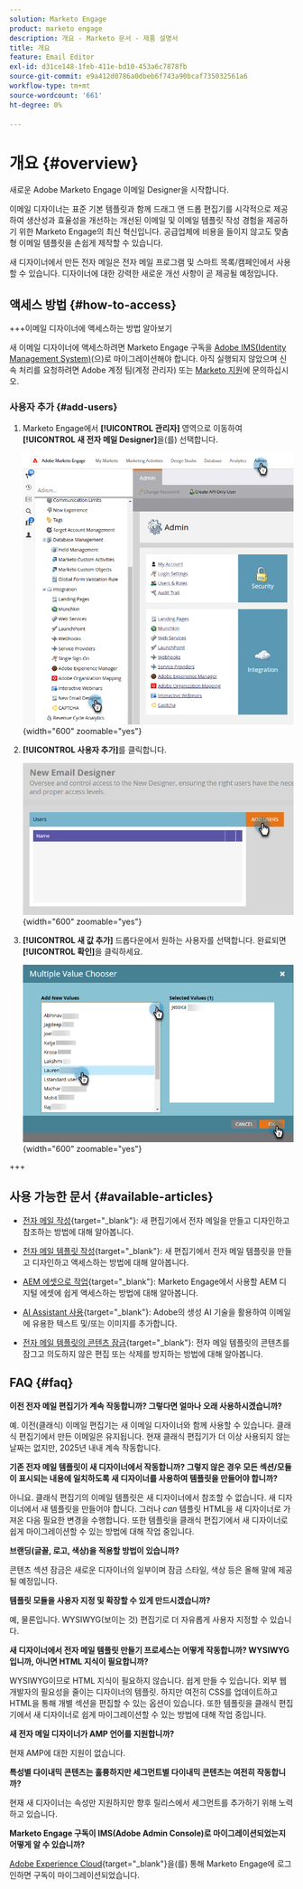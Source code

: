 ```yaml
---
solution: Marketo Engage
product: marketo engage
description: 개요 - Marketo 문서 - 제품 설명서
title: 개요
feature: Email Editor
exl-id: d31ce148-1feb-411e-bd10-453a6c7878fb
source-git-commit: e9a412d0786a0dbeb6f743a90bcaf735032561a6
workflow-type: tm+mt
source-wordcount: '661'
ht-degree: 0%

---
```


# 개요 {#overview}

새로운 Adobe Marketo Engage 이메일 Designer을 시작합니다.

이메일 디자이너는 표준 기본 템플릿과 함께 드래그 앤 드롭 편집기를 시각적으로 제공하여 생산성과 효율성을 개선하는 개선된 이메일 및 이메일 템플릿 작성 경험을 제공하기 위한 Marketo Engage의 최신 혁신입니다. 공급업체에 비용을 들이지 않고도 맞춤형 이메일 템플릿을 손쉽게 제작할 수 있습니다.

새 디자이너에서 만든 전자 메일은 전자 메일 프로그램 및 스마트 목록/캠페인에서 사용할 수 있습니다. 디자이너에 대한 강력한 새로운 개선 사항이 곧 제공될 예정입니다.

## 액세스 방법 {#how-to-access}

+++이메일 디자이너에 액세스하는 방법 알아보기

새 이메일 디자이너에 액세스하려면 Marketo Engage 구독을 [Adobe IMS(Identity Management System)](https://experienceleague.adobe.com/en/docs/marketo/using/product-docs/administration/marketo-with-adobe-identity/adobe-identity-management-overview)(으)로 마이그레이션해야 합니다. 아직 실행되지 않았으며 신속 처리를 요청하려면 Adobe 계정 팀(계정 관리자) 또는 [Marketo 지원](https://nation.marketo.com/t5/support/ct-p/Support)에 문의하십시오.

### 사용자 추가 {#add-users}

1. Marketo Engage에서 **[!UICONTROL 관리자]** 영역으로 이동하여 **[!UICONTROL 새 전자 메일 Designer]**&#x200B;을(를) 선택합니다.

   ![관리자의 왼쪽 탐색에서 새 전자 메일 Designer 선택](assets/overview-1.png){width="600" zoomable="yes"}

1. **[!UICONTROL 사용자 추가]**&#x200B;를 클릭합니다.

   ![사용자 추가 단추](assets/overview-2.png){width="600" zoomable="yes"}

1. **[!UICONTROL 새 값 추가]** 드롭다운에서 원하는 사용자를 선택합니다. 완료되면 **[!UICONTROL 확인]**&#x200B;을 클릭하세요.

   ![목록에서 사용자 선택](assets/overview-3.png){width="600" zoomable="yes"}

+++

## 사용 가능한 문서 {#available-articles}

* [전자 메일 작성](/help/marketo/product-docs/email-marketing/email-designer/email-authoring.md){target="_blank"}: 새 편집기에서 전자 메일을 만들고 디자인하고 참조하는 방법에 대해 알아봅니다.

* [전자 메일 템플릿 작성](/help/marketo/product-docs/email-marketing/email-designer/email-template-authoring.md){target="_blank"}: 새 편집기에서 전자 메일 템플릿을 만들고 디자인하고 액세스하는 방법에 대해 알아봅니다.

* [AEM 에셋으로 작업](/help/marketo/product-docs/email-marketing/email-designer/aem-assets.md){target="_blank"}: Marketo Engage에서 사용할 AEM 디지털 에셋에 쉽게 액세스하는 방법에 대해 알아봅니다.

* [AI Assistant 사용](/help/marketo/product-docs/email-marketing/email-designer/ai-assistant.md){target="_blank"}: Adobe의 생성 AI 기술을 활용하여 이메일에 유용한 텍스트 및/또는 이미지를 추가합니다.

* [전자 메일 템플릿의 콘텐츠 잠금](/help/marketo/product-docs/email-marketing/email-designer/content-locking.md){target="_blank"}: 전자 메일 템플릿의 콘텐츠를 잠그고 의도하지 않은 편집 또는 삭제를 방지하는 방법에 대해 알아봅니다.

## FAQ {#faq}

**이전 전자 메일 편집기가 계속 작동합니까? 그렇다면 얼마나 오래 사용하시겠습니까?**

예. 이전(클래식) 이메일 편집기는 새 이메일 디자이너와 함께 사용할 수 있습니다. 클래식 편집기에서 만든 이메일은 유지됩니다. 현재 클래식 편집기가 더 이상 사용되지 않는 날짜는 없지만, 2025년 내내 계속 작동합니다.

**기존 전자 메일 템플릿이 새 디자이너에서 작동합니까? 그렇지 않은 경우 모든 섹션/모듈이 표시되는 내용에 일치하도록 새 디자이너를 사용하여 템플릿을 만들어야 합니까?**

아니요. 클래식 편집기의 이메일 템플릿은 새 디자이너에서 참조할 수 없습니다. 새 디자이너에서 새 템플릿을 만들어야 합니다. 그러나 _can_ 템플릿 HTML을 새 디자이너로 가져온 다음 필요한 변경을 수행합니다. 또한 템플릿을 클래식 편집기에서 새 디자이너로 쉽게 마이그레이션할 수 있는 방법에 대해 작업 중입니다.

**브랜딩(글꼴, 로고, 색상)을 적용할 방법이 있습니까?**

콘텐츠 섹션 잠금은 새로운 디자이너의 일부이며 잠금 스타일, 색상 등은 올해 말에 제공될 예정입니다.

**템플릿 모듈을 사용자 지정 및 확장할 수 있게 만드시겠습니까?**

예, 물론입니다. WYSIWYG(보이는 것) 편집기로 더 자유롭게 사용자 지정할 수 있습니다.

**새 디자이너에서 전자 메일 템플릿 만들기 프로세스는 어떻게 작동합니까? WYSIWYG입니까, 아니면 HTML 지식이 필요합니까?**

WYSIWYG이므로 HTML 지식이 필요하지 않습니다. 쉽게 만들 수 있습니다.
외부 웹 개발자의 필요성을 줄이는 디자이너의 템플릿. 하지만 여전히 CSS를 업데이트하고 HTML을 통해 개별 섹션을 편집할 수 있는 옵션이 있습니다. 또한 템플릿을 클래식 편집기에서 새 디자이너로 쉽게 마이그레이션할 수 있는 방법에 대해 작업 중입니다.

**새 전자 메일 디자이너가 AMP 언어를 지원합니까?**

현재 AMP에 대한 지원이 없습니다.

**특성별 다이내믹 콘텐츠는 훌륭하지만 세그먼트별 다이내믹 콘텐츠는 여전히 작동합니까?**

현재 새 디자이너는 속성만 지원하지만 향후 릴리스에서 세그먼트를 추가하기 위해 노력하고 있습니다.

**Marketo Engage 구독이 IMS(Adobe Admin Console)로 마이그레이션되었는지 어떻게 알 수 있습니까?**

[Adobe Experience Cloud](https://experiencecloud.adobe.com/){target="_blank"}을(를) 통해 Marketo Engage에 로그인하면 구독이 마이그레이션되었습니다.
